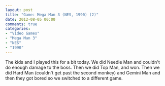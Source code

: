 ```yaml
---
layout: post
title: "Game: Mega Man 3 (NES, 1990) (2)"
date: 2012-08-05 00:00
comments: true
categories:
- "Video Games"
- "Mega Man 3"
- "NES"
- "1990"
---
```


The kids and I played this for a bit today. We did Needle Man and
couldn't do enough damage to the boss. Then we did Top Man, and
won. Then we did Hard Man (couldn't get past the second monkey)
and Gemini Man and then they got bored so we switched to a different
game.
